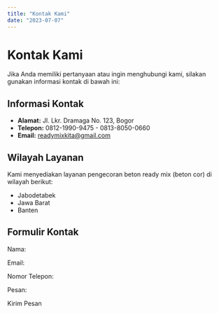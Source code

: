 ```yaml
---
title: "Kontak Kami"
date: "2023-07-07"
---
```


# Kontak Kami

Jika Anda memiliki pertanyaan atau ingin menghubungi kami, silakan gunakan informasi kontak di bawah ini:

## Informasi Kontak

- **Alamat:** Jl. Lkr. Dramaga No. 123, Bogor
- **Telepon:** 0812-1990-9475 - 0813-8050-0660
- **Email:** readymixkita@gmail.com

## Wilayah Layanan

Kami menyediakan layanan pengecoran beton ready mix (beton cor) di wilayah berikut:

- Jabodetabek
- Jawa Barat
- Banten

## Formulir Kontak

Nama:   
  
Email:   
  
Nomor Telepon:   
  
Pesan:  
  
Kirim Pesan
